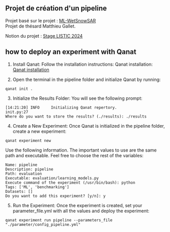 ## Projet de création d'un pipeline

Projet basé sur le projet : [ML-WetSnowSAR](https://github.com/Matthieu-Gallet/ML-WetSnowSAR)      
Projet de thésard Matthieu Gallet.

Notion du projet : [Stage LISTIC 2024](https://www.notion.so/Stage-LISTIC-2024-58c77ade8f224b1688b7884a6151fe54?pvs=4)

## how to deploy an experiment with Qanat

1. Install Qanat:
Follow the installation instructions: Qanat installation: [Qanat installation](https://ammarmian.github.io/qanat/installation.html)     

2. Open the terminal in the pipeline folder and initialize Qanat by running:
```
qanat init .
```

3. Initialize the Results Folder:
You will see the following prompt:
```
[14:21:20] INFO     Initializing Qanat repertory.                     init.py:27
Where do you want to store the results? (./results): ./results
```

4. Create a New Experiment:
Once Qanat is initialized in the pipeline folder, create a new experiment:
```
qanat experiment new
```
Use the following information. The important values to use are the same path and executable. Feel free to choose the rest of the variables:
```
Name: pipeline
Description: pipeline
Path: evaluation
Executable: evaluation/learning_models.py
Execute command of the experiment (/usr/bin/bash): python
Tags: ['ML', 'benchmarking']
Datasets: []
Do you want to add this experiment? [y/n]: y
```

5. Run the Experiment:
Once the experiment is created, set your parameter_file.yml with all the values and deploy the experiment:
```
qanat experiment run pipeline --parameters_file "./parameter/config_pipeline.yml"
```
